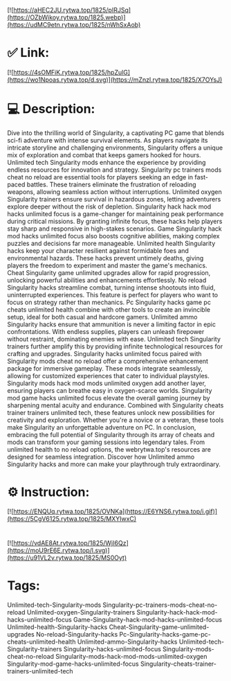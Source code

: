 [![https://aHEC2JU.rytwa.top/1825/pIRJSq](https://OZbWikoy.rytwa.top/1825.webp)](https://udMC9etn.rytwa.top/1825/nWhSxAob)
# ✅ Link:
[![https://4sOMFiK.rytwa.top/1825/hpZulG](https://wo1Npoas.rytwa.top/d.svg)](https://mZnzl.rytwa.top/1825/X7OYsJ)
# 💻 Description:
Dive into the thrilling world of Singularity, a captivating PC game that blends sci-fi adventure with intense survival elements. As players navigate its intricate storyline and challenging environments, Singularity offers a unique mix of exploration and combat that keeps gamers hooked for hours. Unlimited tech Singularity mods enhance the experience by providing endless resources for innovation and strategy.
Singularity pc trainers mods cheat no reload are essential tools for players seeking an edge in fast-paced battles. These trainers eliminate the frustration of reloading weapons, allowing seamless action without interruptions. Unlimited oxygen Singularity trainers ensure survival in hazardous zones, letting adventurers explore deeper without the risk of depletion.
Singularity hack hack mod hacks unlimited focus is a game-changer for maintaining peak performance during critical missions. By granting infinite focus, these hacks help players stay sharp and responsive in high-stakes scenarios. Game Singularity hack mod hacks unlimited focus also boosts cognitive abilities, making complex puzzles and decisions far more manageable.
Unlimited health Singularity hacks keep your character resilient against formidable foes and environmental hazards. These hacks prevent untimely deaths, giving players the freedom to experiment and master the game's mechanics. Cheat Singularity game unlimited upgrades allow for rapid progression, unlocking powerful abilities and enhancements effortlessly.
No reload Singularity hacks streamline combat, turning intense shootouts into fluid, uninterrupted experiences. This feature is perfect for players who want to focus on strategy rather than mechanics. Pc Singularity hacks game pc cheats unlimited health combine with other tools to create an invincible setup, ideal for both casual and hardcore gamers.
Unlimited ammo Singularity hacks ensure that ammunition is never a limiting factor in epic confrontations. With endless supplies, players can unleash firepower without restraint, dominating enemies with ease. Unlimited tech Singularity trainers further amplify this by providing infinite technological resources for crafting and upgrades.
Singularity hacks unlimited focus paired with Singularity mods cheat no reload offer a comprehensive enhancement package for immersive gameplay. These mods integrate seamlessly, allowing for customized experiences that cater to individual playstyles. Singularity mods hack mod mods unlimited oxygen add another layer, ensuring players can breathe easy in oxygen-scarce worlds.
Singularity mod game hacks unlimited focus elevate the overall gaming journey by sharpening mental acuity and endurance. Combined with Singularity cheats trainer trainers unlimited tech, these features unlock new possibilities for creativity and exploration. Whether you're a novice or a veteran, these tools make Singularity an unforgettable adventure on PC.
In conclusion, embracing the full potential of Singularity through its array of cheats and mods can transform your gaming sessions into legendary tales. From unlimited health to no reload options, the webrytwa.top's resources are designed for seamless integration. Discover how Unlimited ammo Singularity hacks and more can make your playthrough truly extraordinary.

# ⚙️ Instruction:
[![https://ENQUq.rytwa.top/1825/OVNKa](https://E6YNS6.rytwa.top/i.gif)](https://5CgV6125.rytwa.top/1825/MXYIwxC)
#
[![https://vdAE8At.rytwa.top/1825/WjI6Qz](https://moU9rE6E.rytwa.top/l.svg)](https://u91VL2v.rytwa.top/1825/MS0Oyt)
# Tags:
Unlimited-tech-Singularity-mods Singularity-pc-trainers-mods-cheat-no-reload Unlimited-oxygen-Singularity-trainers Singularity-hack-hack-mod-hacks-unlimited-focus Game-Singularity-hack-mod-hacks-unlimited-focus Unlimited-health-Singularity-hacks Cheat-Singularity-game-unlimited-upgrades No-reload-Singularity-hacks Pc-Singularity-hacks-game-pc-cheats-unlimited-health Unlimited-ammo-Singularity-hacks Unlimited-tech-Singularity-trainers Singularity-hacks-unlimited-focus Singularity-mods-cheat-no-reload Singularity-mods-hack-mod-mods-unlimited-oxygen Singularity-mod-game-hacks-unlimited-focus Singularity-cheats-trainer-trainers-unlimited-tech





